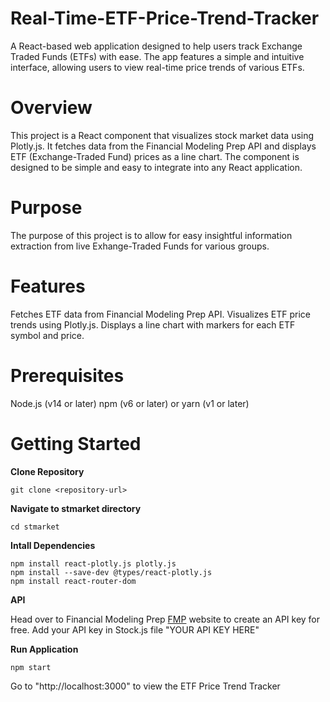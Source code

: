 # Real-Time-ETF-Price-Trend-Tracker
A React-based web application designed to help users track Exchange Traded Funds (ETFs) with ease. The app features a simple and intuitive interface, allowing users to view real-time price trends of various ETFs.

# Overview

This project is a React component that visualizes stock market data using Plotly.js. It fetches data from the Financial Modeling Prep API and displays ETF (Exchange-Traded Fund) prices as a line chart. The component is designed to be simple and easy to integrate into any React application.

# Purpose

The purpose of this project is to allow for easy insightful information extraction from live Exhange-Traded Funds for various groups.


# Features

Fetches ETF data from Financial Modeling Prep API.
Visualizes ETF price trends using Plotly.js.
Displays a line chart with markers for each ETF symbol and price.


# Prerequisites

Node.js (v14 or later)
npm (v6 or later) or yarn (v1 or later)


# Getting Started

**Clone Repository**

    git clone <repository-url>

**Navigate to stmarket directory**

    cd stmarket

**Intall Dependencies**

    npm install react-plotly.js plotly.js
    npm install --save-dev @types/react-plotly.js
    npm install react-router-dom

**API**

Head over to Financial Modeling Prep [FMP]("https://intelligence.financialmodelingprep.com/pricing-plans?couponCode=coinmonks&utm_campaign=coinmonks24&utm_medium=medium&utm_source=medium") website to create an API key for free.
Add your API key in Stock.js file "YOUR API KEY HERE"

**Run Application**

    npm start


Go to "http://localhost:3000" to view the ETF Price Trend Tracker

